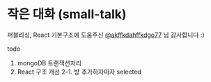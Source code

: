 # 작은 대화 (small-talk)

퍼블리싱, React 기본구조에 도움주신 [@akffkdahffkdgo77](https://github.com/akffkdahffkdgo77) 님 감사합니다 :)

todo
1. mongoDB 트랜잭션처리
2. React 구조 개선
    2-1. 방 추가하자마자 selected

